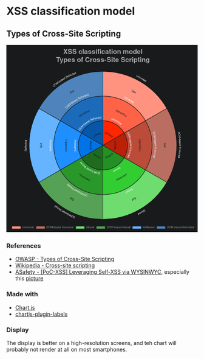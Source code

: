 # XSS classification model

## Types of Cross-Site Scripting

![](docs/preview.png)

### References

- [OWASP - Types of Cross-Site Scripting](https://www.owasp.org/index.php/Types_of_Cross-Site_Scripting)
- [Wikipedia - Cross-site scripting](https://en.wikipedia.org/wiki/Cross-site_scripting)
- [ASafety - \[PoC-XSS\] Leveraging Self-XSS via WYSINWYC](https://www.asafety.fr/en/vuln-exploit-poc/poc-xss-elever-et-exploiter-une-self-xss-via-wysinwyc/), especially this [picture](https://www.asafety.fr/wp-content/uploads/Self-XSS_Reflected_DOM-based-768x768.png)

### Made with

- [Chart.js](https://www.chartjs.org/)
- [chartjs-plugin-labels](https://github.com/emn178/chartjs-plugin-labels)

### Display

The display is better on a high-resolution screens, and teh chart will
probably not render at all on most smartphones.
